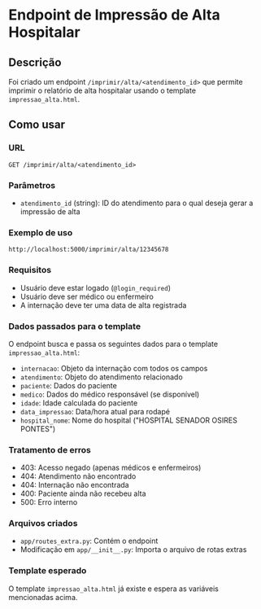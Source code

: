 # Endpoint de Impressão de Alta Hospitalar

## Descrição
Foi criado um endpoint `/imprimir/alta/<atendimento_id>` que permite imprimir o relatório de alta hospitalar usando o template `impressao_alta.html`.

## Como usar

### URL
```
GET /imprimir/alta/<atendimento_id>
```

### Parâmetros
- `atendimento_id` (string): ID do atendimento para o qual deseja gerar a impressão de alta

### Exemplo de uso
```
http://localhost:5000/imprimir/alta/12345678
```

### Requisitos
- Usuário deve estar logado (`@login_required`)
- Usuário deve ser médico ou enfermeiro
- A internação deve ter uma data de alta registrada

### Dados passados para o template
O endpoint busca e passa os seguintes dados para o template `impressao_alta.html`:

- `internacao`: Objeto da internação com todos os campos
- `atendimento`: Objeto do atendimento relacionado
- `paciente`: Dados do paciente
- `medico`: Dados do médico responsável (se disponível)
- `idade`: Idade calculada do paciente
- `data_impressao`: Data/hora atual para rodapé
- `hospital_nome`: Nome do hospital ("HOSPITAL SENADOR OSIRES PONTES")

### Tratamento de erros
- 403: Acesso negado (apenas médicos e enfermeiros)
- 404: Atendimento não encontrado
- 404: Internação não encontrada
- 400: Paciente ainda não recebeu alta
- 500: Erro interno

### Arquivos criados
- `app/routes_extra.py`: Contém o endpoint
- Modificação em `app/__init__.py`: Importa o arquivo de rotas extras

### Template esperado
O template `impressao_alta.html` já existe e espera as variáveis mencionadas acima. 